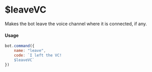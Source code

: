 # $leaveVC

Makes the bot leave the voice channel where it is connected, if any.

#### Usage

```javascript
bot.command({
    name: "leave",
    code: `I left the VC!
    $leaveVC`
})
```

